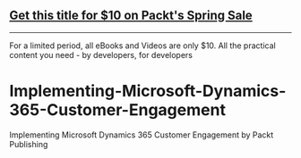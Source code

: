## [Get this title for $10 on Packt's Spring Sale](https://www.packt.com/B13616?utm_source=github&utm_medium=packt-github-repo&utm_campaign=spring_10_dollar_2022)
-----
For a limited period, all eBooks and Videos are only $10. All the practical content you need \- by developers, for developers

# Implementing-Microsoft-Dynamics-365-Customer-Engagement
Implementing Microsoft Dynamics 365 Customer Engagement by Packt Publishing
